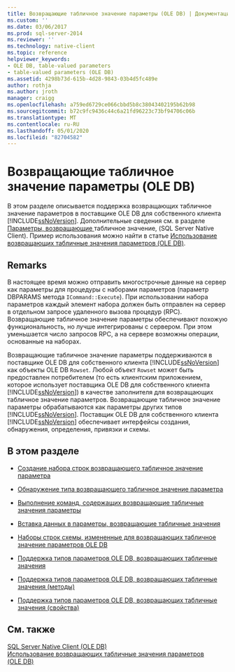 ```yaml
---
title: Возвращающие табличное значение параметры (OLE DB) | Документация Майкрософт
ms.custom: ''
ms.date: 03/06/2017
ms.prod: sql-server-2014
ms.reviewer: ''
ms.technology: native-client
ms.topic: reference
helpviewer_keywords:
- OLE DB, table-valued parameters
- table-valued parameters (OLE DB)
ms.assetid: 4298b73d-615b-4d28-9843-03b4d5fc489e
author: rothja
ms.author: jroth
manager: craigg
ms.openlocfilehash: a759ed6729ce066cbbd5b8c38043402195b62b98
ms.sourcegitcommit: b72c9fc9436c44c6a21fd96223c73bf94706c06b
ms.translationtype: MT
ms.contentlocale: ru-RU
ms.lasthandoff: 05/01/2020
ms.locfileid: "82704582"
---
```

# <a name="table-valued-parameters-ole-db"></a>Возвращающие табличное значение параметры (OLE DB)
  В этом разделе описывается поддержка возвращающих табличное значение параметров в поставщике OLE DB для собственного клиента [!INCLUDE[ssNoVersion](../../includes/ssnoversion-md.md)]. Дополнительные сведения см. в разделе [Параметры, возвращающие ](../native-client/features/table-valued-parameters-sql-server-native-client.md)табличное значение, &#40;SQL Server Native Client&#41;. Пример использования можно найти в статье [Использование возвращающих табличные значения параметров (OLE DB)](../native-client-ole-db-how-to/use-table-valued-parameters-ole-db.md).  
  
## <a name="remarks"></a>Remarks  
 В настоящее время можно отправить многострочные данные на сервер как параметры для процедуры с наборами параметров (параметр DBPARAMS метода `ICommand::Execute`). При использовании набора параметров каждый элемент набора должен быть отправлен на сервер в отдельном запросе удаленного вызова процедур (RPC). Возвращающие табличное значение параметры обеспечивают похожую функциональность, но лучше интегрированы с сервером. При этом уменьшается число запросов RPC, а на сервере возможны операции, основанные на наборах.  
  
 Возвращающие табличное значение параметры поддерживаются в поставщике OLE DB для собственного клиента [!INCLUDE[ssNoVersion](../../includes/ssnoversion-md.md)] как объекты OLE DB `Rowset`. Любой объект `Rowset` может быть предоставлен потребителем (то есть клиентским приложением, которое использует поставщика OLE DB для собственного клиента [!INCLUDE[ssNoVersion](../../includes/ssnoversion-md.md)]) в качестве заполнителя для возвращающих табличное значение параметров. Возвращающие табличное значение параметры обрабатываются как параметры других типов [!INCLUDE[ssNoVersion](../../includes/ssnoversion-md.md)]. Поставщик OLE DB для собственного клиента [!INCLUDE[ssNoVersion](../../includes/ssnoversion-md.md)] обеспечивает интерфейсы создания, обнаружения, определения, привязки и схемы.  
  
## <a name="in-this-section"></a>В этом разделе  
  
-   [Создание набора строк возвращающего табличное значение параметра](table-valued-parameter-rowset-creation.md)  
  
-   [Обнаружение типа возвращающего табличное значение параметра](../../database-engine/dev-guide/table-valued-parameter-type-discovery.md)  
  
-   [Выполнение команд, содержащих возвращающие табличные значения параметры](executing-commands-containing-table-valued-parameters.md)  
  
-   [Вставка данных в параметры, возвращающие табличные значения](inserting-data-into-table-valued-parameters.md)  
  
-   [Наборы строк схемы, измененные для возвращающих табличное значение параметров OLE DB](schema-rowsets-changed-for-ole-db-table-valued-parameters.md)  
  
-   [Поддержка типов параметров OLE DB, возвращающих табличные значения](ole-db-table-valued-parameter-type-support.md)  
  
-   [Поддержка типов параметров OLE DB, возвращающих табличные значения &#40;методы&#41;](ole-db-table-valued-parameter-type-support-methods.md)  
  
-   [Поддержка типов параметров OLE DB, возвращающих табличные значения &#40;свойства&#41;](ole-db-table-valued-parameter-type-support-properties.md)  
  
## <a name="see-also"></a>См. также  
 [SQL Server Native Client &#40;OLE DB&#41;](../native-client/ole-db/sql-server-native-client-ole-db.md)   
 [Использование возвращающих табличные значения параметров &#40;OLE DB&#41;](../native-client-ole-db-how-to/use-table-valued-parameters-ole-db.md)  
  
  
